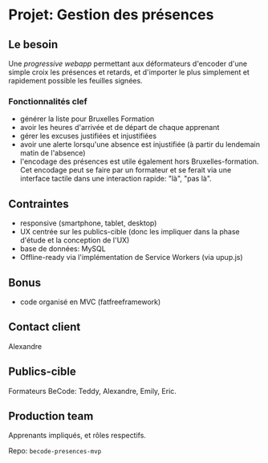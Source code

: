 # Projet: Gestion des présences

## Le besoin
Une *progressive webapp* permettant aux déformateurs d'encoder d'une simple croix les présences et retards, et d'importer le plus simplement et rapidement possible les feuilles signées.

### Fonctionnalités clef
- générer la liste pour Bruxelles Formation
- avoir les heures d'arrivée et de départ de chaque apprenant
- gérer les excuses justifiées et injustifiées
- avoir une alerte lorsqu'une absence est injustifiée (à partir du lendemain matin de l'absence)
- l'encodage des présences est utile également hors Bruxelles-formation. Cet encodage peut se faire par un formateur et se ferait via une interface tactile dans une interaction rapide: "là", "pas là".

## Contraintes
- responsive (smartphone, tablet, desktop)
- UX centrée sur les publics-cible (donc les impliquer dans la phase d'étude et la conception de l'UX)
- base de données: MySQL
- Offline-ready via l'implémentation de Service Workers (via upup.js)

## Bonus
- code organisé en MVC (fatfreeframework)

## Contact client
Alexandre

## Publics-cible
Formateurs BeCode: Teddy, Alexandre, Emily, Eric.

## Production team
Apprenants impliqués, et rôles respectifs.

Repo:  `becode-presences-mvp` 

